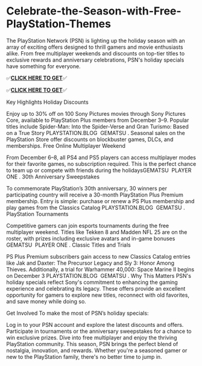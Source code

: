# Celebrate-the-Season-with-Free-PlayStation-Themes

The PlayStation Network (PSN) is lighting up the holiday season with an array of exciting offers designed to thrill gamers and movie enthusiasts alike. From free multiplayer weekends and discounts on top-tier titles to exclusive rewards and anniversary celebrations, PSN's holiday specials have something for everyone.


✅**[CLICK HERE TO GET](https://usaofferzon.com/psn)**✅


✅**[CLICK HERE TO GET](https://usaofferzon.com/giftcard)**✅


Key Highlights
Holiday Discounts

Enjoy up to 30% off on 100 Sony Pictures movies through Sony Pictures Core, available to PlayStation Plus members from December 3–9. Popular titles include Spider-Man: Into the Spider-Verse and Gran Turismo: Based on a True Story​
PLAYSTATION.BLOG
​
GEMATSU
.
Seasonal sales on the PlayStation Store offer discounts on blockbuster games, DLCs, and memberships.
Free Online Multiplayer Weekend

From December 6–8, all PS4 and PS5 players can access multiplayer modes for their favorite games, no subscription required. This is the perfect chance to team up or compete with friends during the holidays​
GEMATSU
​
PLAYER ONE
.
30th Anniversary Sweepstakes

To commemorate PlayStation’s 30th anniversary, 30 winners per participating country will receive a 30-month PlayStation Plus Premium membership. Entry is simple: purchase or renew a PS Plus membership and play games from the Classics Catalog​
PLAYSTATION.BLOG
​
GEMATSU
.
PlayStation Tournaments

Competitive gamers can join esports tournaments during the free multiplayer weekend. Titles like Tekken 8 and Madden NFL 25 are on the roster, with prizes including exclusive avatars and in-game bonuses​
GEMATSU
​
PLAYER ONE
.
Classic Titles and Trials

PS Plus Premium subscribers gain access to new Classics Catalog entries like Jak and Daxter: The Precursor Legacy and Sly 3: Honor Among Thieves. Additionally, a trial for Warhammer 40,000: Space Marine II begins on December 3​
PLAYSTATION.BLOG
​
GEMATSU
.
Why This Matters
PSN's holiday specials reflect Sony's commitment to enhancing the gaming experience and celebrating its legacy. These offers provide an excellent opportunity for gamers to explore new titles, reconnect with old favorites, and save money while doing so.

Get Involved
To make the most of PSN’s holiday specials:

Log in to your PSN account and explore the latest discounts and offers.
Participate in tournaments or the anniversary sweepstakes for a chance to win exclusive prizes.
Dive into free multiplayer and enjoy the thriving PlayStation community.
This season, PSN brings the perfect blend of nostalgia, innovation, and rewards. Whether you're a seasoned gamer or new to the PlayStation family, there's no better time to jump in.
